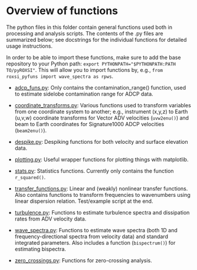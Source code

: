 # Overview of functions

The python files in this folder contain general functions used both in processing and analysis scripts. The contents of the .py files are summarized below; see docstrings for the individual functions for detailed usage instructions.

In order to be able to import these functions, make sure to add the base repository to your Python path: `export PYTHONPATH="$PYTHONPATH:PATH TO/pyROXSI"`. This will allow you to import functions by, e.g., `from roxsi_pyfuns import wave_spectra as rpws`.

* [adcp_funs.py](adcp_funs.py): Only contains the contamination_range() function, used to estimate sidelobe contamination range for ADCP data.

* [coordinate_transforms.py](coordinate_transforms.py): Various functions used to transform variables from one coordinate system to another; e.g., instrument (x,y,z) to Earth (u,v,w) coordinate transforms for Vector ADV velocities (`uvw2enu()`) and beam to Earth coordinates for Signature1000 ADCP velocities (`beam2enu()`).

* [despike.py](despike.py): Despiking functions for both velocity and surface elevation data.

* [plotting.py](plotting.py): Useful wrapper functions for plotting things with matplotlib.

* [stats.py](stats.py): Statistics functions. Currently only contains the function `r_squared()`.

* [transfer_functions.py](transfer_functions.py): Linear and (weakly) nonlinear transfer functions. Also contains functions to transform frequencies to wavenumbers using linear dispersion relation. Test/example script at the end.

* [turbulence.py](turbulence.py): Functions to estimate turbulence spectra and dissipation rates from ADV velocity data.

* [wave_spectra.py](wave_spectra.py): Functions to estimate wave spectra (both 1D and frequency-directional spectra from velocity data) and standard integrated parameters. Also includes a function (`bispectrum()`) for estimating bispectra.

* [zero_crossings.py](zero_crossings.py): Functions for zero-crossing analysis.
